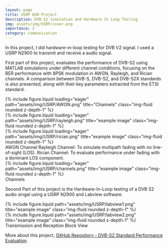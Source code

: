 ```yaml
---
layout: page
title: USRP DVB Project
description: DVB S2 Simulation and Hardware In Loop Testing
img: assets/img/USRP/cover.png
importance: 3
category: communication
---
```


In this project, I did hardware-in-loop testing for DVB V2 signal. I used a USRP N2900 to transmit and receive a audio signal.

First part of this project, evaluates the performance of DVB-S2 using MATLAB simulations
under different channel conditions, focusing on the BER performance with
8PSK modulation in AWGN, Rayleigh, and Rician channels. A comparison
between DVB-S, DVB-S2, and DVB-S2X standards is also presented, along with
their key parameters extracted from the ETSI standard.

<div class="row">
    <div class="col-sm mt-3 mt-md-0">
        {% include figure.liquid loading="eager" path="assets/img/USRP/AWGN.png" title="Channels" class="img-fluid rounded z-depth-1" %}
    </div>
    <div class="col-sm mt-3 mt-md-0">
        {% include figure.liquid loading="eager" path="assets/img/USRP/rayleigh.png" title="example image" class="img-fluid rounded z-depth-1" %}
    </div>
    <div class="col-sm mt-3 mt-md-0">
        {% include figure.liquid loading="eager" path="assets/img/USRP/rician.png" title="example image" class="img-fluid rounded z-depth-1" %}
    </div>
</div>
<div class="caption">
AWGN Channel
Rayleigh Channel: To simulate multipath fading with no line-of-sight
(LOS).
Rician Channel: To evaluate performance under fading with a
dominant LOS component.
</div>
<div class="row">
    <div class="col-sm mt-3 mt-md-0">
        {% include figure.liquid loading="eager" path="assets/img/USRP/channels.png" title="example image" class="img-fluid rounded z-depth-1" %}
    </div>
</div>
<div class="caption">
    Channels
</div>

Second Part of this project is the Hardware-In-Loop testing of a DVB S2 audio singal using a USRP N2900 and Labview software.

<div class="row justify-content-sm-center">
    <div class="col-sm-6 mt-3 mt-md-0">
        {% include figure.liquid path="assets/img/USRP/labview1.png" title="example image" class="img-fluid rounded z-depth-1" %}
    </div>
    <div class="col-sm-6 mt-3 mt-md-0">
        {% include figure.liquid path="assets/img/USRP/labview2.png" title="example image" class="img-fluid rounded z-depth-1" %}
    </div>
</div>
<div class="caption">
    Transmission and Reception Block View
</div>

More about this project, [GitHub Repository - DVB-S2 Standard Performance Evaluation](https://github.com/Adham-Saad163/DVB-S2-Standard-Performance-Evaluation)

